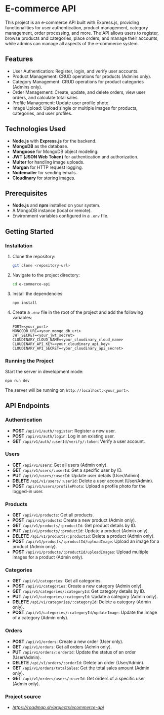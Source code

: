 # E-commerce API

This project is an e-commerce API built with Express.js, providing functionalities for user authentication, product management, category management, order processing, and more. The API allows users to register, browse products and categories, place orders, and manage their accounts, while admins can manage all aspects of the e-commerce system.

## Features

- User Authentication: Register, login, and verify user accounts.
- Product Management: CRUD operations for products (Admins only).
- Category Management: CRUD operations for product categories (Admins only).
- Order Management: Create, update, and delete orders, view user orders, and calculate total sales.
- Profile Management: Update user profile photo.
- Image Upload: Upload single or multiple images for products, categories, and user profiles.

## Technologies Used

- **Node.js** with **Express.js** for the backend.
- **MongoDB** as the database.
- **Mongoose** for MongoDB object modeling.
- **JWT (JSON Web Token)** for authentication and authorization.
- **Multer** for handling image uploads.
- **Morgan** for HTTP request logging.
- **Nodemailer** for sending emails.
- **Cloudinary** for storing images.

## Prerequisites

- **Node.js** and **npm** installed on your system.
- A MongoDB instance (local or remote).
- Environment variables configured in a `.env` file.

## Getting Started

### Installation

1. Clone the repository:

   ```sh
   git clone <repository-url>
   ```

2. Navigate to the project directory:

   ```sh
   cd e-commerce-api
   ```

3. Install the dependencies:

   ```sh
   npm install
   ```

4. Create a `.env` file in the root of the project and add the following variables:

   ```
   PORT=<your_port>
   MONGODB_URI=<your_mongo_db_uri>
   JWT_SECRET=<your_jwt_secret>
   CLOUDINARY_CLOUD_NAME=<your_cloudinary_cloud_name>
   CLOUDINARY_API_KEY=<your_cloudinary_api_key>
   CLOUDINARY_API_SECRET=<your_cloudinary_api_secret>
   ```

### Running the Project

Start the server in development mode:

```sh
npm run dev
```

The server will be running on `http://localhost:<your_port>`.

## API Endpoints

### Authentication

- **POST** `/api/v1/auth/register`: Register a new user.
- **POST** `/api/v1/auth/login`: Log in an existing user.
- **GET** `/api/v1/auth/:userId/verify/:token`: Verify a user account.

### Users

- **GET** `/api/v1/users`: Get all users (Admin only).
- **GET** `/api/v1/users/:userId`: Get a specific user by ID.
- **PUT** `/api/v1/users/:userId`: Update user details (User/Admin).
- **DELETE** `/api/v1/users/:userId`: Delete a user account (User/Admin).
- **POST** `/api/v1/users/profilePhoto`: Upload a profile photo for the logged-in user.

### Products

- **GET** `/api/v1/products`: Get all products.
- **POST** `/api/v1/products`: Create a new product (Admin only).
- **GET** `/api/v1/products/:productId`: Get product details by ID.
- **PUT** `/api/v1/products/:productId`: Update a product (Admin only).
- **DELETE** `/api/v1/products/:productId`: Delete a product (Admin only).
- **POST** `/api/v1/products/:productId/uploadImage`: Upload an image for a product (Admin only).
- **POST** `/api/v1/products/:productId/uploadImages`: Upload multiple images for a product (Admin only).

### Categories

- **GET** `/api/v1/categories`: Get all categories.
- **POST** `/api/v1/categories`: Create a new category (Admin only).
- **GET** `/api/v1/categories/:categoryId`: Get category details by ID.
- **PUT** `/api/v1/categories/:categoryId`: Update a category (Admin only).
- **DELETE** `/api/v1/categories/:categoryId`: Delete a category (Admin only).
- **POST** `/api/v1/categories/:categoryId/updateImage`: Update the image of a category (Admin only).

### Orders

- **POST** `/api/v1/orders`: Create a new order (User only).
- **GET** `/api/v1/orders`: Get all orders (Admin only).
- **PUT** `/api/v1/orders/:orderId`: Update the status of an order (User/Admin).
- **DELETE** `/api/v1/orders/:orderId`: Delete an order (User/Admin).
- **GET** `/api/v1/orders/totalSales`: Get the total sales amount (Admin only).
- **GET** `/api/v1/orders/users/:userId`: Get orders of a specific user (Admin only).

### Project source

- *https://roadmap.sh/projects/ecommerce-api*
